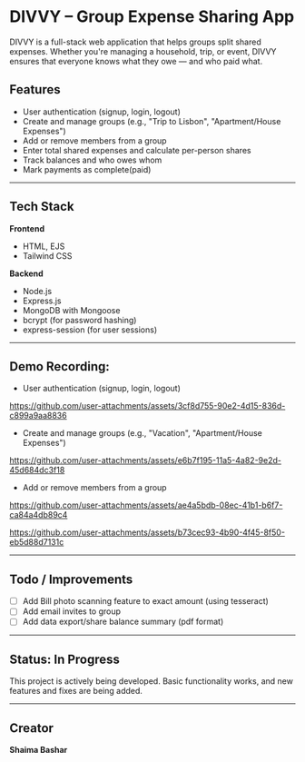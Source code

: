 # DIVVY – Group Expense Sharing App

DIVVY is a full-stack web application that helps groups split shared expenses. Whether you're managing a household, trip, or event, DIVVY ensures that everyone knows what they owe — and who paid what.

##  Features

-  User authentication (signup, login, logout)
-  Create and manage groups (e.g., "Trip to Lisbon", "Apartment/House Expenses")
-  Add or remove members from a group
-  Enter total shared expenses and calculate per-person shares
-  Track balances and who owes whom
-  Mark payments as complete(paid)

---
##  Tech Stack

**Frontend**
- HTML, EJS
- Tailwind CSS

**Backend**
- Node.js
- Express.js
- MongoDB with Mongoose
- bcrypt (for password hashing)
- express-session (for user sessions)

---
##  Demo Recording:

-  User authentication (signup, login, logout)

https://github.com/user-attachments/assets/3cf8d755-90e2-4d15-836d-c899a9aa8836

-  Create and manage groups (e.g., "Vacation", "Apartment/House Expenses")

https://github.com/user-attachments/assets/e6b7f195-11a5-4a82-9e2d-45d684dc3f18

-  Add or remove members from a group

https://github.com/user-attachments/assets/ae4a5bdb-08ec-41b1-b6f7-ca84a4db89c4


https://github.com/user-attachments/assets/b73cec93-4b90-4f45-8f50-eb5d88d7131c



---
##  Todo / Improvements

- [ ] Add Bill photo scanning feature to exact amount (using tesseract)
- [ ] Add email invites to group
- [ ] Add data export/share balance summary (pdf format)

---

##  Status: In Progress

This project is actively being developed. Basic functionality works, and new features and fixes are being added.

---

##  Creator

**Shaima Bashar**  


